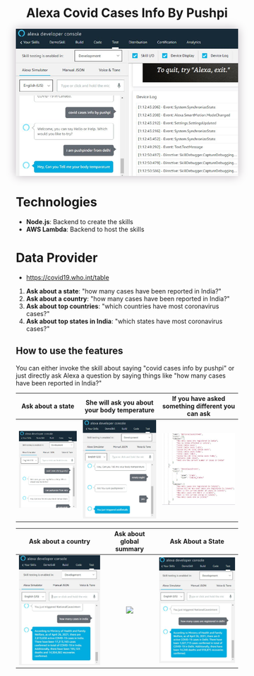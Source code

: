 <div align="center">
  <h1>Alexa Covid Cases Info By Pushpi</h1>
  <p align="center"> 
    <img src="./headerphoto.JPG" style="box-shadow: 0px 0px 20px 0px rgba(189,182,189,1)">
  </p>
</div>


# Technologies
- **Node.js**: Backend to create the skills
- **AWS Lambda**: Backend to host the skills

# Data Provider
- https://covid19.who.int/table

1. **Ask about a state**: "how many cases have been reported in India?"
2. **Ask about a country**: "how many cases have been reported in India?"
3. **Ask about top countries**: "which countries have most coronavirus cases?"
4. **Ask about top states in India**: "which states have most coronavirus cases?"

## How to use the features
You can either invoke the skill about saying "covid cases info by pushpi" or just directly ask Alexa a question by saying things like "how many cases have been reported in India?"


Ask about a state|She will ask you about your body temperature|If you have asked something different you can ask
:-------------------------:|:-------------------------:|:-------------------------:
![](./capture11.JPG)|![](./Capture12.JPG)|![](./Capture.JPG)

Ask about a country   |Ask about global summary   |  Ask About a State
:-------------------------:|:-------------------------:|:-------------------------:
![](./capture14.JPG)|![](./screenshots/capture_global_intent.png)|![](./Capture13.JPG)
